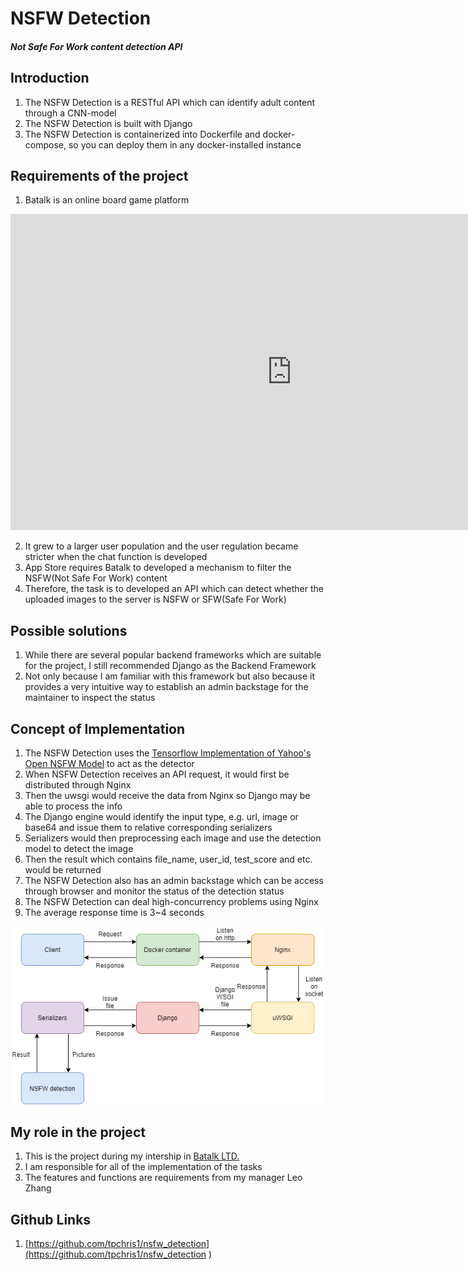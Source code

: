 # NSFW Detection 
##### *Not Safe For Work content detection API*

## Introduction
1. The NSFW Detection is a RESTful API which can identify adult content through a CNN-model
2. The NSFW Detection is built with Django
3. The NSFW Detection is containerized into Dockerfile and docker-compose, so you can deploy them in any docker-installed instance

## Requirements of the project
1. Batalk is an online board game platform 

<iframe width="900" height="506" src="https://www.youtube.com/embed/dDE2Wk9QPCs" frameborder="0" allow="accelerometer; autoplay; clipboard-write; encrypted-media; gyroscope; picture-in-picture" allowfullscreen></iframe>

2. It grew to a larger user population and the user regulation became stricter when the chat function is developed 
3. App Store requires Batalk to developed a mechanism to filter the NSFW(Not Safe For Work) content
4. Therefore, the task is to developed an API which can detect whether the uploaded images to the server is NSFW or SFW(Safe For Work)

## Possible solutions
1. While there are several popular backend frameworks which are suitable for the project, I still recommended Django as the Backend Framework
2. Not only because I am familiar with this framework but also because it provides a very intuitive way to establish an admin backstage for the maintainer to inspect the status  

## Concept of Implementation
1. The NSFW Detection uses the [Tensorflow Implementation of Yahoo's Open NSFW Model](https://github.com/mdietrichstein/tensorflow-open_nsfw) to act as the detector
2. When NSFW Detection receives an API request, it would first be distributed through Nginx
3. Then the uwsgi would receive the data from Nginx so Django may be able to process the info
4. The Django engine would identify the input type, e.g. url, image or base64 and issue them to relative corresponding serializers
5. Serializers would then preprocessing each image and use the detection model to detect the image
6. Then the result which contains file_name, user_id, test_score and etc. would be returned 
7. The NSFW Detection also has an admin backstage which can be access through browser and monitor the status of the detection status
8. The NSFW Detection can deal high-concurrency problems using Nginx
9. The average response time is 3~4 seconds

![](Pics/structure.drawio.png)

## My role in the project
1. This is the project during my intership in [Batalk LTD.](https://play.google.com/store/apps/details?id=fun.batalk.app&hl=en) 
2. I am responsible for all of the implementation of the tasks
3. The features and functions are requirements from my manager Leo Zhang


## Github Links
1. [https://github.com/tpchris1/nsfw_detection](https://github.com/tpchris1/nsfw_detection
)
